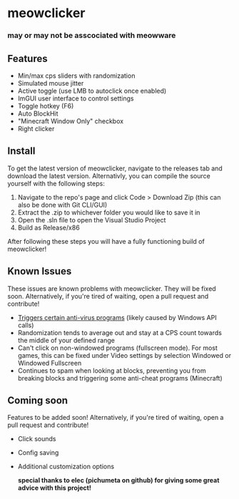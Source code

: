 # meowclicker
### may or may not be asscociated with meowware

## Features
- Min/max cps sliders with randomization
- Simulated mouse jitter
- Active toggle (use LMB to autoclick once enabled)
- ImGUI user interface to control settings
- Toggle hotkey (F6)
- Auto BlockHit
- "Minecraft Window Only" checkbox
- Right clicker

## Install
To get the latest version of meowclicker, navigate to the releases tab and download the latest version.
Alternativly, you can compile the source yourself with the following steps:

1. Navigate to the repo's page and click Code > Download Zip (this can also be done with Git CLI/GUI)
2. Extract the .zip to whichever folder you would like to save it in
3. Open the .sln file to open the Visual Studio Project
4. Build as Release/x86

After following these steps you will have a fully functioning build of meowclicker!

## Known Issues
These issues are known problems with meowclicker. They will be fixed soon.
Alternatively, if you're tired of waiting, open a pull request and contribute!

- [Triggers certain anti-virus programs](https://www.virustotal.com/gui/file/97e670383a7dc272621a864006caea17b203324e3b57fa6807b070cfc9337fa4?nocache=1) (likely caused by Windows API calls)
- Randomization tends to average out and stay at a CPS count towards the middle of your defined range
- Can't click on non-windowed programs (fullscreen mode). For most games, this can be fixed under Video settings by selection Windowed or Windowed Fullscreen
- Continues to spam when looking at blocks, preventing you from breaking blocks and triggering some anti-cheat programs (Minecraft)

## Coming soon
Features to be added soon!
Alternatively, if you're tired of waiting, open a pull request and contribute!

- Click sounds
- Config saving
- Additional customization options

  **special thanks to elec (pichumeta on github) for giving some great advice with this project!**
